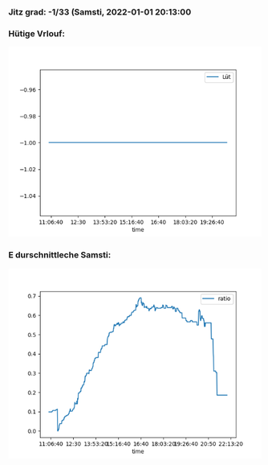 ### Jitz grad: -1/33 (Samsti, 2022-01-01 20:13:00

### Hütige Vrlouf:
![Graph](Today.png)

### E durschnittleche Samsti:
![Graph](Samsti.png)